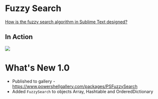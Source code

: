 # Fuzzy Search

[How is the fuzzy search algorithm in Sublime Text designed?](https://www.quora.com/How-is-the-fuzzy-search-algorithm-in-Sublime-Text-designed)

## In Action

![](https://raw.githubusercontent.com/dfinke/PowerShellFuzzySearch/master/media/fuzzysearch.gif)


# What's New 1.0
- Published to gallery - https://www.powershellgallery.com/packages/PSFuzzySearch
- Added `FuzzySearch` to objects Array, Hashtable and OrderedDictionary